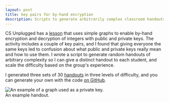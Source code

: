 ```yaml
---
layout: post
title: key pairs for by-hand encryption
description: Scripts to generate arbitrarily complex classroom handouts for public/private graph pairs.
---
```



CS Unplugged has a [lesson](https://classic.csunplugged.org/public-key-encryption/) that uses simple graphs to enable by-hand encryption and decryption of integers with public and private keys. The activity includes a couple of key pairs, and I found that giving everyone the same keys led to confusion about what public and private keys really mean and how to use them. I wrote a script to generate random handouts of arbitrary complexity so I can give a distinct handout to each student, and scale the difficulty based on the group's experience.  


I generated three sets of 30 [handouts](https://drive.google.com/open?id=1EoNSoeamPmUjCCiVlfHA_Y7k_qTUdLew) in three levels of difficulty, and you can generate your own with the code [on GitHub](https://github.com/curtisullerich/cs-ed/tree/master/crypto-handouts).  

<div class="img_row">
  <img class="col three" src="{{ site.baseurl }}/img/private-key.jpg" alt="An example of a graph used as a private key." title="private key"/>
</div>
<div class="col three caption">
  An example handout.
</div>

